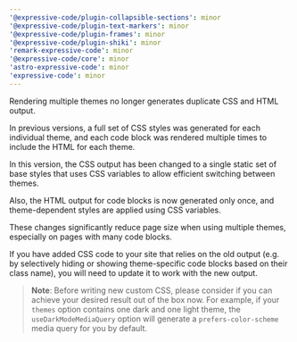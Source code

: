 ```yaml
---
'@expressive-code/plugin-collapsible-sections': minor
'@expressive-code/plugin-text-markers': minor
'@expressive-code/plugin-frames': minor
'@expressive-code/plugin-shiki': minor
'remark-expressive-code': minor
'@expressive-code/core': minor
'astro-expressive-code': minor
'expressive-code': minor
---
```


Rendering multiple themes no longer generates duplicate CSS and HTML output.

In previous versions, a full set of CSS styles was generated for each individual theme, and each code block was rendered multiple times to include the HTML for each theme.

In this version, the CSS output has been changed to a single static set of base styles that uses CSS variables to allow efficient switching between themes.

Also, the HTML output for code blocks is now generated only once, and theme-dependent styles are applied using CSS variables.

These changes significantly reduce page size when using multiple themes, especially on pages with many code blocks.

If you have added CSS code to your site that relies on the old output (e.g. by selectively hiding or showing theme-specific code blocks based on their class name), you will need to update it to work with the new output.

> **Note**: Before writing new custom CSS, please consider if you can achieve your desired result out of the box now. For example, if your `themes` option contains one dark and one light theme, the `useDarkModeMediaQuery` option will generate a `prefers-color-scheme` media query for you by default.
